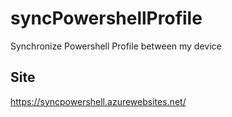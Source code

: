 # syncPowershellProfile
Synchronize Powershell Profile between my device

## Site

https://syncpowershell.azurewebsites.net/

